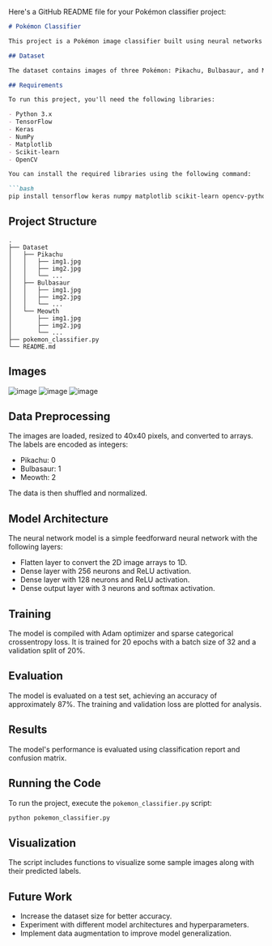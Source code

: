 Here's a GitHub README file for your Pokémon classifier project:

```markdown
# Pokémon Classifier

This project is a Pokémon image classifier built using neural networks with TensorFlow and Keras. The classifier can identify three Pokémon: Pikachu, Bulbasaur, and Meowth.

## Dataset

The dataset contains images of three Pokémon: Pikachu, Bulbasaur, and Meowth, each stored in separate folders. The images are resized to 40x40 pixels for processing.

## Requirements

To run this project, you'll need the following libraries:

- Python 3.x
- TensorFlow
- Keras
- NumPy
- Matplotlib
- Scikit-learn
- OpenCV

You can install the required libraries using the following command:

```bash
pip install tensorflow keras numpy matplotlib scikit-learn opencv-python
```

## Project Structure

```
.
├── Dataset
│   ├── Pikachu
│   │   ├── img1.jpg
│   │   ├── img2.jpg
│   │   └── ...
│   ├── Bulbasaur
│   │   ├── img1.jpg
│   │   ├── img2.jpg
│   │   └── ...
│   └── Meowth
│       ├── img1.jpg
│       ├── img2.jpg
│       └── ...
├── pokemon_classifier.py
└── README.md
```

## Images

![image](https://github.com/user-attachments/assets/4360eb54-c99e-46ef-91bd-508e2be60ce7) ![image](https://github.com/user-attachments/assets/94e165a1-62be-4b5e-8a72-0fe1a643a7c7) ![image](https://github.com/user-attachments/assets/b6f366b8-6f7f-4f2d-8c53-23da03c6a271)


## Data Preprocessing

The images are loaded, resized to 40x40 pixels, and converted to arrays. The labels are encoded as integers:

- Pikachu: 0
- Bulbasaur: 1
- Meowth: 2

The data is then shuffled and normalized.

## Model Architecture

The neural network model is a simple feedforward neural network with the following layers:

- Flatten layer to convert the 2D image arrays to 1D.
- Dense layer with 256 neurons and ReLU activation.
- Dense layer with 128 neurons and ReLU activation.
- Dense output layer with 3 neurons and softmax activation.

## Training

The model is compiled with Adam optimizer and sparse categorical crossentropy loss. It is trained for 20 epochs with a batch size of 32 and a validation split of 20%.

## Evaluation

The model is evaluated on a test set, achieving an accuracy of approximately 87%. The training and validation loss are plotted for analysis.

## Results

The model's performance is evaluated using classification report and confusion matrix.

## Running the Code

To run the project, execute the `pokemon_classifier.py` script:

```bash
python pokemon_classifier.py
```

## Visualization

The script includes functions to visualize some sample images along with their predicted labels.

## Future Work

- Increase the dataset size for better accuracy.
- Experiment with different model architectures and hyperparameters.
- Implement data augmentation to improve model generalization.
